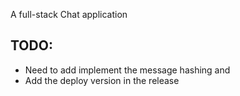 A full-stack Chat application 



## TODO: 
- Need to add implement the message hashing and 
- Add the deploy version in the release 
